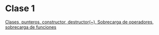 # Clase 1
[Clases, punteros, constructor, destructor(~), Sobrecarga de operadores, sobrecarga de funciones](ParadigmasPoo/Clase1)

